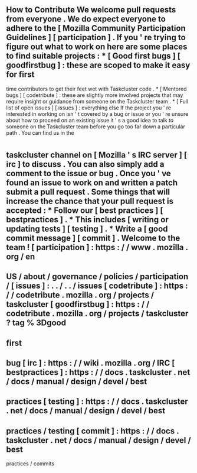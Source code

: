 #
How
to
Contribute
We
welcome
pull
requests
from
everyone
.
We
do
expect
everyone
to
adhere
to
the
[
Mozilla
Community
Participation
Guidelines
]
[
participation
]
.
If
you
'
re
trying
to
figure
out
what
to
work
on
here
are
some
places
to
find
suitable
projects
:
*
[
Good
first
bugs
]
[
goodfirstbug
]
:
these
are
scoped
to
make
it
easy
for
first
-
time
contributors
to
get
their
feet
wet
with
Taskcluster
code
.
*
[
Mentored
bugs
]
[
codetribute
]
:
these
are
slightly
more
involved
projects
that
may
require
insight
or
guidance
from
someone
on
the
Taskcluster
team
.
*
[
Full
list
of
open
issues
]
[
issues
]
:
everything
else
If
the
project
you
'
re
interested
in
working
on
isn
'
t
covered
by
a
bug
or
issue
or
you
'
re
unsure
about
how
to
proceed
on
an
existing
issue
it
'
s
a
good
idea
to
talk
to
someone
on
the
Taskcluster
team
before
you
go
too
far
down
a
particular
path
.
You
can
find
us
in
the
#
taskcluster
channel
on
[
Mozilla
'
s
IRC
server
]
[
irc
]
to
discuss
.
You
can
also
simply
add
a
comment
to
the
issue
or
bug
.
Once
you
'
ve
found
an
issue
to
work
on
and
written
a
patch
submit
a
pull
request
.
Some
things
that
will
increase
the
chance
that
your
pull
request
is
accepted
:
*
Follow
our
[
best
practices
]
[
bestpractices
]
.
*
This
includes
[
writing
or
updating
tests
]
[
testing
]
.
*
Write
a
[
good
commit
message
]
[
commit
]
.
Welcome
to
the
team
!
[
participation
]
:
https
:
/
/
www
.
mozilla
.
org
/
en
-
US
/
about
/
governance
/
policies
/
participation
/
[
issues
]
:
.
.
/
.
.
/
issues
[
codetribute
]
:
https
:
/
/
codetribute
.
mozilla
.
org
/
projects
/
taskcluster
[
goodfirstbug
]
:
https
:
/
/
codetribute
.
mozilla
.
org
/
projects
/
taskcluster
?
tag
%
3Dgood
-
first
-
bug
[
irc
]
:
https
:
/
/
wiki
.
mozilla
.
org
/
IRC
[
bestpractices
]
:
https
:
/
/
docs
.
taskcluster
.
net
/
docs
/
manual
/
design
/
devel
/
best
-
practices
[
testing
]
:
https
:
/
/
docs
.
taskcluster
.
net
/
docs
/
manual
/
design
/
devel
/
best
-
practices
/
testing
[
commit
]
:
https
:
/
/
docs
.
taskcluster
.
net
/
docs
/
manual
/
design
/
devel
/
best
-
practices
/
commits
